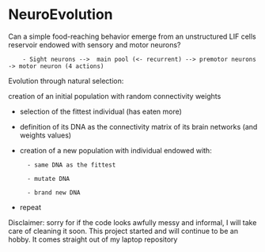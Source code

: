 # NeuroEvolution
Can a simple food-reaching behavior emerge from an unstructured LIF cells reservoir endowed with sensory and motor neurons? 


        - Sight neurons -->  main pool (<- recurrent) --> premotor neurons -> motor neuron (4 actions)


Evolution through natural selection:

creation of an initial population with random connectivity weights
- selection of the fittest individual (has eaten more)
- definition of its DNA as the connectivity matrix of its brain networks (and weights values)
- creation of a new population with individual endowed with:

        - same DNA as the fittest
        
        - mutate DNA
        
        - brand new DNA
        
- repeat



Disclaimer: sorry for if the code looks awfully messy and informal, I will take care of cleaning it soon. This project started and will continue to be an hobby. It comes straight out of my laptop repository 

